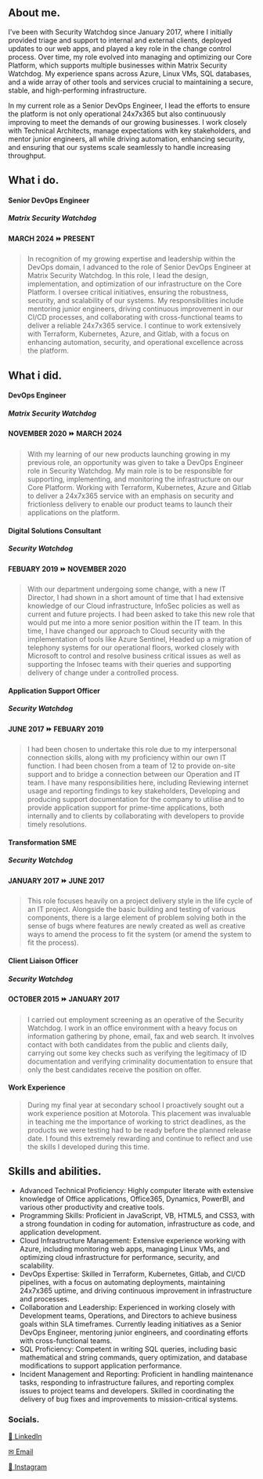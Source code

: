 ## About me.

I’ve been with Security Watchdog since January 2017, where I initially provided triage and support to internal and external clients, deployed updates to our web apps, and played a key role in the change control process. Over time, my role evolved into managing and optimizing our Core Platform, which supports multiple businesses within Matrix Security Watchdog. My experience spans across Azure, Linux VMs, SQL databases, and a wide array of other tools and services crucial to maintaining a secure, stable, and high-performing infrastructure.

In my current role as a Senior DevOps Engineer, I lead the efforts to ensure the platform is not only operational 24x7x365 but also continuously improving to meet the demands of our growing businesses. I work closely with Technical Architects, manage expectations with key stakeholders, and mentor junior engineers, all while driving automation, enhancing security, and ensuring that our systems scale seamlessly to handle increasing throughput.

## What i do.

#### Senior DevOps Engineer
##### Matrix Security Watchdog
#### MARCH 2024 ⏩ PRESENT
> In recognition of my growing expertise and leadership within the DevOps domain, I advanced to the role of Senior DevOps Engineer at Matrix Security Watchdog. In this role, I lead the design, implementation, and optimization of our infrastructure on the Core Platform. I oversee critical initiatives, ensuring the robustness, security, and scalability of our systems. My responsibilities include mentoring junior engineers, driving continuous improvement in our CI/CD processes, and collaborating with cross-functional teams to deliver a reliable 24x7x365 service. I continue to work extensively with Terraform, Kubernetes, Azure, and Gitlab, with a focus on enhancing automation, security, and operational excellence across the platform. 

## What i did.

#### DevOps Engineer
##### Matrix Security Watchdog
#### NOVEMBER 2020 ⏩ MARCH 2024
> With my learning of our new products launching growing in my previous role, an opportunity was given to take a DevOps Engineer role in Security Watchdog.  My main role is to be responsible for supporting, implementing, and monitoring the infrastructure on our Core Platform. Working with Terraform, Kubernetes, Azure and Gitlab to deliver a 24x7x365 service with an emphasis on security and frictionless delivery to enable our product teams to launch their applications on the platform. 

#### Digital Solutions Consultant
##### Security Watchdog
#### FEBUARY 2019 ⏩ NOVEMBER 2020
> With our department undergoing some change, with a new IT Director, I had shown in a short amount of time that I had extensive knowledge of our Cloud infrastructure, InfoSec policies as well as current and future projects. I had been asked to take this new role that would put me into a more senior position within the IT team. In this time, I have changed our approach to Cloud security with the implementation of tools like Azure Sentinel, Headed up a migration of telephony systems for our operational floors, worked closely with Microsoft to control and resolve business critical issues as well as supporting the Infosec teams with their queries and supporting delivery of change under a controlled process.

#### Application Support Officer
##### Security Watchdog
#### JUNE 2017 ⏩ FEBUARY 2019
>I had been chosen to undertake this role due to my interpersonal connection skills, along with my proficiency within our own IT function. I had been chosen from a team of 12 to provide on-site support and to bridge a connection between our Operation and IT team. I have many responsibilities here, including Reviewing internet usage and reporting findings to key stakeholders, Developing and producing support documentation for the company to utilise and to provide application support for prime-time applications, both internally and to clients by collaborating with developers to provide timely resolutions.

#### Transformation SME
##### Security Watchdog
#### JANUARY 2017 ⏩ JUNE 2017
>This role focuses heavily on a project delivery style in the life cycle of an IT project. Alongside the basic building and testing of various components, there is a large element of problem solving both in the sense of bugs where features are newly created as well as creative ways to amend the process to fit the system (or amend the system to fit the process).

#### Client Liaison Officer
##### Security Watchdog
#### OCTOBER 2015 ⏩ JANUARY 2017
>I carried out employment screening as an operative of the Security Watchdog. I work in an office environment with a heavy focus on information gathering by phone, email, fax and web search. It involves contact with both candidates from the public and clients daily, carrying out some key checks such as verifying the legitimacy of ID documentation and verifying criminality documentation to ensure that only the best candidates receive the position on offer.

#### Work Experience
>During my final year at secondary school I proactively sought out a work experience position at Motorola. This placement was invaluable in teaching me the importance of working to strict deadlines, as the products we were testing had to be ready before the planned release date. I found this extremely rewarding and continue to reflect and use the skills I developed during this time.

## Skills and abilities. 
* Advanced Technical Proficiency: Highly computer literate with extensive knowledge of Office applications, Office365, Dynamics, PowerBI, and various other productivity and creative tools.
* Programming Skills: Proficient in JavaScript, VB, HTML5, and CSS3, with a strong foundation in coding for automation, infrastructure as code, and application development.
* Cloud Infrastructure Management: Extensive experience working with Azure, including monitoring web apps, managing Linux VMs, and optimizing cloud infrastructure for performance, security, and scalability.
* DevOps Expertise: Skilled in Terraform, Kubernetes, Gitlab, and CI/CD pipelines, with a focus on automating deployments, maintaining 24x7x365 uptime, and driving continuous improvement in infrastructure and processes.
* Collaboration and Leadership: Experienced in working closely with Development teams, Operations, and Directors to achieve business goals within SLA timeframes. Currently leading initiatives as a Senior DevOps Engineer, mentoring junior engineers, and coordinating efforts with cross-functional teams.
* SQL Proficiency: Competent in writing SQL queries, including basic mathematical and string commands, query optimization, and database modifications to support application performance.
* Incident Management and Reporting: Proficient in handling maintenance tasks, responding to infrastructure failures, and reporting complex issues to project teams and developers. Skilled in coordinating the delivery of bug fixes and improvements to mission-critical systems.

### Socials.
[👔 LinkedIn](https://www.linkedin.com/in/kieron-harding-32bb23109/)

[✉ Email](mailto:khdd@icloud.com)

[📸 Instagram](https://www.instagram.com/keyringhardhat/)
